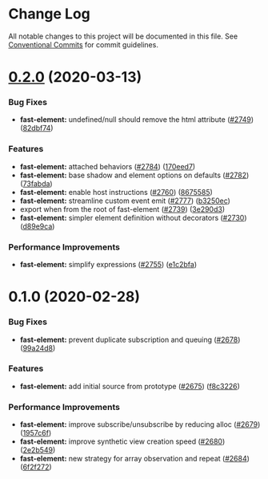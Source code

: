 # Change Log

All notable changes to this project will be documented in this file.
See [Conventional Commits](https://conventionalcommits.org) for commit guidelines.

# [0.2.0](https://github.com/Microsoft/fast-dna/compare/@microsoft/fast-element@0.1.0...@microsoft/fast-element@0.2.0) (2020-03-13)


### Bug Fixes

* **fast-element:** undefined/null should remove the html attribute ([#2749](https://github.com/Microsoft/fast-dna/issues/2749)) ([82dbf74](https://github.com/Microsoft/fast-dna/commit/82dbf74))


### Features

* **fast-element:** attached behaviors ([#2784](https://github.com/Microsoft/fast-dna/issues/2784)) ([170eed7](https://github.com/Microsoft/fast-dna/commit/170eed7))
* **fast-element:** base shadow and element options on defaults ([#2782](https://github.com/Microsoft/fast-dna/issues/2782)) ([73fabda](https://github.com/Microsoft/fast-dna/commit/73fabda))
* **fast-element:** enable host instructions ([#2760](https://github.com/Microsoft/fast-dna/issues/2760)) ([8675585](https://github.com/Microsoft/fast-dna/commit/8675585))
* **fast-element:** streamline custom event emit ([#2777](https://github.com/Microsoft/fast-dna/issues/2777)) ([b3250ec](https://github.com/Microsoft/fast-dna/commit/b3250ec))
* export when from the root of fast-element ([#2739](https://github.com/Microsoft/fast-dna/issues/2739)) ([3e290d3](https://github.com/Microsoft/fast-dna/commit/3e290d3))
* **fast-element:** simpler element definition without decorators ([#2730](https://github.com/Microsoft/fast-dna/issues/2730)) ([d89e9ca](https://github.com/Microsoft/fast-dna/commit/d89e9ca))


### Performance Improvements

* **fast-element:** simplify expressions ([#2755](https://github.com/Microsoft/fast-dna/issues/2755)) ([e1c2bfa](https://github.com/Microsoft/fast-dna/commit/e1c2bfa))





# 0.1.0 (2020-02-28)


### Bug Fixes

* **fast-element:** prevent duplicate subscription and queuing ([#2678](https://github.com/Microsoft/fast-dna/issues/2678)) ([99a24d8](https://github.com/Microsoft/fast-dna/commit/99a24d8))


### Features

* **fast-element:** add initial source from prototype ([#2675](https://github.com/Microsoft/fast-dna/issues/2675)) ([f8c3226](https://github.com/Microsoft/fast-dna/commit/f8c3226))


### Performance Improvements

* **fast-element:** improve subscribe/unsubscribe by reducing alloc ([#2679](https://github.com/Microsoft/fast-dna/issues/2679)) ([1957c6f](https://github.com/Microsoft/fast-dna/commit/1957c6f))
* **fast-element:** improve synthetic view creation speed ([#2680](https://github.com/Microsoft/fast-dna/issues/2680)) ([2e2b549](https://github.com/Microsoft/fast-dna/commit/2e2b549))
* **fast-element:** new strategy for array observation and repeat ([#2684](https://github.com/Microsoft/fast-dna/issues/2684)) ([6f2f272](https://github.com/Microsoft/fast-dna/commit/6f2f272))

